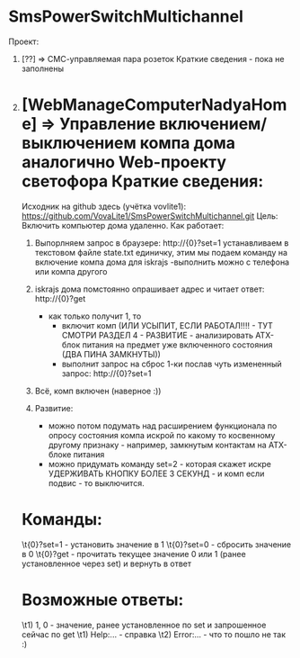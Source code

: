 # SmsPowerSwitchMultichannel

Проект:
1) [??] => СМС-управляемая пара розеток
    Краткие сведения - пока не заполнены

2) [WebManageComputerNadyaHome] => Управление включением/выключением компа дома аналогично Web-проекту светофора
    Краткие сведения:
    =================
	Исходник на github здесь (учётка vovlite1): https://github.com/VovaLite1/SmsPowerSwitchMultichannel.git
	Цель: Включить компьютер дома удаленно.
	Как работает:
	 1) Выпорлняем запрос в браузере: http://{0}?set=1 устанавливаем в текстовом файле state.txt единичку, этим мы подаем команду на включение компа дома для iskrajs
	       -выполнить можно с телефона или компа другого
	
	 2) iskrajs дома помстоянно опрашивает адрес и читает ответ: http://{0}?get
	       - как только получит 1, то
	           - включит комп  (ИЛИ УСЫПИТ, ЕСЛИ РАБОТАЛ!!!! - ТУТ СМОТРИ РАЗДЕЛ 4 - РАЗВИТИЕ - анализировать ATX-блок питания на предмет уже включенного состояния (ДВА ПИНА ЗАМКНУТЫ))
	           - выполнит запрос на сброс 1-ки послав чуть измененный запрос: http://{0}?set=1
	
	 3) Всё, комп включен (наверное :)) 
	
	 4) Развитие: 
	     - можно потом подумать над расширением функционала по опросу состояния компа искрой по какому то косвенному другому признаку - например, замкнутым контактам на АТХ-блоке питания
	     - можно придумать команду set=2 - которая скажет искре УДЕРЖИВАТЬ КНОПКУ БОЛЕЕ 3 СЕКУНД - и комп если подвис - то выключится.
	
     Команды:
     ========
	\t{0}?set=1  - установить значение в 1
	\t{0}?set=0  - сбросить значение в 0
	\t{0}?get  - прочитать текущее значение 0 или 1 (ранее установленное через set) и вернуть в ответ
	
     Возможные ответы:
     =================
	\t1) 1, 0 - значение, ранее установленное по set и запрошенное сейчас по get
	\t1) Help:... - справка
	\t2) Error:... - что то пошло не так :)